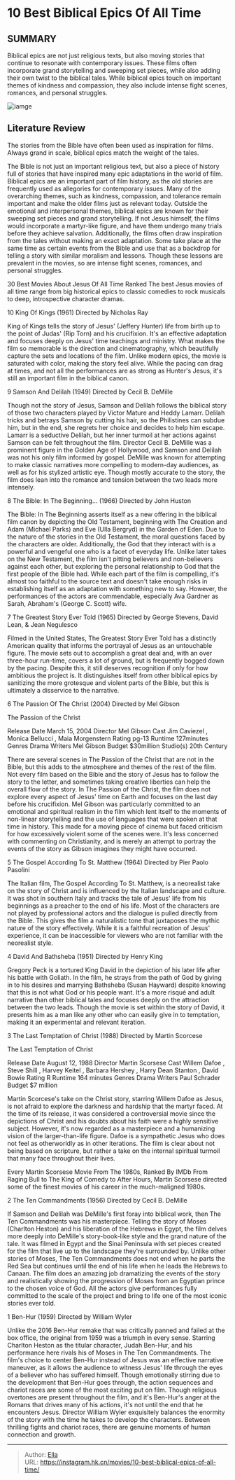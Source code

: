 # 10 Best Biblical Epics Of All Time


## SUMMARY 


 Biblical epics are not just religious texts, but also moving stories that continue to resonate with contemporary issues. 
 These films often incorporate grand storytelling and sweeping set pieces, while also adding their own twist to the biblical tales. 
 While biblical epics touch on important themes of kindness and compassion, they also include intense fight scenes, romances, and personal struggles. 

![iamge](https://static1.srcdn.com/wordpress/wp-content/uploads/2024/01/charlton-heston-as-ben-hur-with-temptation-of-the-christ-and-passion-of-the-christ.jpg)

## Literature Review

The stories from the Bible have often been used as inspiration for films. Always grand in scale, biblical epics match the weight of the tales. 




The Bible is not just an important religious text, but also a piece of history full of stories that have inspired many epic adaptations in the world of film. Biblical epics are an important part of film history, as the old stories are frequently used as allegories for contemporary issues. Many of the overarching themes, such as kindness, compassion, and tolerance remain important and make the older films just as relevant today.
Outside the emotional and interpersonal themes, biblical epics are known for their sweeping set pieces and grand storytelling. If not Jesus himself, the films would incorporate a martyr-like figure, and have them undergo many trials before they achieve salvation. Additionally, the films often draw inspiration from the tales without making an exact adaptation. Some take place at the same time as certain events from the Bible and use that as a backdrop for telling a story with similar moralism and lessons. Though these lessons are prevalent in the movies, so are intense fight scenes, romances, and personal struggles.
            
 
 30 Best Movies About Jesus Of All Time Ranked 
The best Jesus movies of all time range from big historical epics to classic comedies to rock musicals to deep, introspective character dramas.












 








 10  King Of Kings (1961) 
Directed by Nicholas Ray


 







King of Kings tells the story of Jesus&#39; (Jeffery Hunter) life from birth up to the point of Judas&#39; (Rip Torn) and his crucifixion. It&#39;s an effective adaptation and focuses deeply on Jesus&#39; time teachings and ministry. What makes the film so memorable is the direction and cinematography, which beautifully capture the sets and locations of the film. Unlike modern epics, the movie is saturated with color, making the story feel alive. While the pacing can drag at times, and not all the performances are as strong as Hunter&#39;s Jesus, it&#39;s still an important film in the biblical canon.





 9  Samson And Delilah (1949) 
Directed by Cecil B. DeMille
        

Though not the story of Jesus, Samson and Delilah follows the biblical story of those two characters played by Victor Mature and Heddy Lamarr. Delilah tricks and betrays Samson by cutting his hair, so the Philistines can subdue him, but in the end, she regrets her choice and decides to help him escape. Lamarr is a seductive Delilah, but her inner turmoil at her actions against Samson can be felt throughout the film.
Director Cecil B. DeMille was a prominent figure in the Golden Age of Hollywood, and Samson and Delilah was not his only film informed by gospel. DeMille was known for attempting to make classic narratives more compelling to modern-day audiences, as well as for his stylized artistic eye. Though mostly accurate to the story, the film does lean into the romance and tension between the two leads more intensely.





 8  The Bible: In The Beginning... (1966) 
Directed by John Huston
        

The Bible: In The Beginning asserts itself as a new offering in the biblical film canon by depicting the Old Testament, beginning with The Creation and Adam (Michael Parks) and Eve (Ulla Bergryd) in the Garden of Eden. Due to the nature of the stories in the Old Testament, the moral questions faced by the characters are older. Additionally, the God that they interact with is a powerful and vengeful one who is a facet of everyday life.
Unlike later takes on the New Testament, the film isn&#39;t pitting believers and non-believers against each other, but exploring the personal relationship to God that the first people of the Bible had. While each part of the film is compelling, it&#39;s almost too faithful to the source text and doesn&#39;t take enough risks in establishing itself as an adaptation with something new to say. However, the performances of the actors are commendable, especially Ava Gardner as Sarah, Abraham&#39;s (George C. Scott) wife.





 7  The Greatest Story Ever Told (1965) 
Directed by George Stevens, David Lean, &amp; Jean Negulesco
        

Filmed in the United States, The Greatest Story Ever Told has a distinctly American quality that informs the portrayal of Jesus as an untouchable figure. The movie sets out to accomplish a great deal and, with an over three-hour run-time, covers a lot of ground, but is frequently bogged down by the pacing. Despite this, it still deserves recognition if only for how ambitious the project is. It distinguishes itself from other biblical epics by sanitizing the more grotesque and violent parts of the Bible, but this is ultimately a disservice to the narrative.





 6  The Passion Of The Christ (2004) 
Directed by Mel Gibson
        

  The Passion of the Christ  


  Release Date    March 15, 2004     Director    Mel Gibson     Cast    Jim Caviezel , Monica Bellucci , Maia Morgenstern     Rating    pg-13     Runtime    127minutes     Genres    Drama     Writers    Mel Gibson     Budget    $30million     Studio(s)    20th Century    


There are several scenes in The Passion of the Christ that are not in the Bible, but this adds to the atmosphere and themes of the rest of the film. Not every film based on the Bible and the story of Jesus has to follow the story to the letter, and sometimes taking creative liberties can help the overall flow of the story. In The Passion of the Christ, the film does not explore every aspect of Jesus&#39; time on Earth and focuses on the last day before his crucifixion.
Mel Gibson was particularly committed to an emotional and spiritual realism in the film which lent itself to the moments of non-linear storytelling and the use of languages that were spoken at that time in history. This made for a moving piece of cinema but faced criticism for how excessively violent some of the scenes were. It&#39;s less concerned with commenting on Christianity, and is merely an attempt to portray the events of the story as Gibson imagines they might have occurred.





 5  The Gospel According To St. Matthew (1964) 
Directed by Pier Paolo Pasolini


 







The Italian film, The Gospel According To St. Matthew, is a neorealist take on the story of Christ and is influenced by the Italian landscape and culture. It was shot in southern Italy and tracks the tale of Jesus&#39; life from his beginnings as a preacher to the end of his life. Most of the characters are not played by professional actors and the dialogue is pulled directly from the Bible. This gives the film a naturalistic tone that juxtaposes the mythic nature of the story effectively. While it is a faithful recreation of Jesus&#39; experience, it can be inaccessible for viewers who are not familiar with the neorealist style.





 4  David And Bathsheba (1951) 
Directed by Henry King
        

Gregory Peck is a tortured King David in the depiction of his later life after his battle with Goliath. In the film, he strays from the path of God by giving in to his desires and marrying Bathsheba (Susan Hayward) despite knowing that this is not what God or his people want. It&#39;s a more risqué and adult narrative than other biblical tales and focuses deeply on the attraction between the two leads. Though the movie is set within the story of David, it presents him as a man like any other who can easily give in to temptation, making it an experimental and relevant iteration.





 3  The Last Temptation of Christ (1988) 
Directed by Martin Scorcese
        

  The Last Temptation of Christ  


  Release Date    August 12, 1988     Director    Martin Scorsese     Cast    Willem Dafoe , Steve Shill , Harvey Keitel , Barbara Hershey , Harry Dean Stanton , David Bowie     Rating    R     Runtime    164 minutes     Genres    Drama     Writers    Paul Schrader     Budget    $7 million    


Martin Scorcese&#39;s take on the Christ story, starring Willem Dafoe as Jesus, is not afraid to explore the darkness and hardship that the martyr faced. At the time of its release, it was considered a controversial movie since the depictions of Christ and his doubts about his faith were a highly sensitive subject. However, it&#39;s now regarded as a masterpiece and a humanizing vision of the larger-than-life figure. Dafoe is a sympathetic Jesus who does not feel as otherworldly as in other iterations. The film is clear about not being based on scripture, but rather a take on the internal spiritual turmoil that many face throughout their lives.
            
 
 Every Martin Scorsese Movie From The 1980s, Ranked By IMDb 
From Raging Bull to The King of Comedy to After Hours, Martin Scorsese directed some of the finest movies of his career in the much-maligned 1980s.








 2  The Ten Commandments (1956) 
Directed by Cecil B. DeMille
        

If Samson and Delilah was DeMille&#39;s first foray into biblical work, then The Ten Commandments was his masterpiece. Telling the story of Moses (Charlton Heston) and his liberation of the Hebrews in Egypt, the film delves more deeply into DeMille&#39;s story-book-like style and the grand nature of the tale. It was filmed in Egypt and the Sinai Peninsula with set pieces created for the film that live up to the landscape they&#39;re surrounded by.
Unlike other stories of Moses, The Ten Commandments does not end when he parts the Red Sea but continues until the end of his life when he leads the Hebrews to Canaan. The film does an amazing job dramatizing the events of the story and realistically showing the progression of Moses from an Egyptian prince to the chosen voice of God. All the actors give performances fully committed to the scale of the project and bring to life one of the most iconic stories ever told.





 1  Ben-Hur (1959) 
Directed by William Wyler


 







Unlike the 2016 Ben-Hur remake that was critically panned and failed at the box office, the original from 1959 was a triumph in every sense. Starring Charlton Heston as the titular character, Judah Ben-Hur, and his performance here rivals his of Moses in The Ten Commandments. The film&#39;s choice to center Ben-Hur instead of Jesus was an effective narrative maneuver, as it allows the audience to witness Jesus&#39; life through the eyes of a believer who has suffered himself.
Though emotionally stirring due to the development that Ben-Hur goes through, the action sequences and chariot races are some of the most exciting put on film. Though religious overtones are present throughout the film, and it&#39;s Ben-Hur&#39;s anger at the Romans that drives many of his actions, it&#39;s not until the end that he encounters Jesus. Director William Wyler exquisitely balances the enormity of the story with the time he takes to develop the characters. Between thrilling fights and chariot races, there are genuine moments of human connection and growth.

---

> Author: [Ella](https://instagram.hk.cn/)  
> URL: https://instagram.hk.cn/movies/10-best-biblical-epics-of-all-time/  

